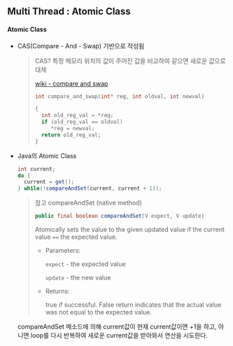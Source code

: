 ## Multi Thread : Atomic Class

#### Atomic Class

* CAS(Compare - And - Swap) 기반으로 작성됨

  > CAS? 특정 메모리 위치의 값이 주어진 값을 비교하여 같으면 새로운 값으로 대체
  >
  > [wiki - compare and swap](https://en.wikipedia.org/wiki/Compare-and-swap)
  >
  > ```C
  > int compare_and_swap(int* reg, int oldval, int newval)
  >
  > {
  >   int old_reg_val = *reg;
  >   if (old_reg_val == oldval)
  >      *reg = newval;
  >   return old_reg_val;
  > }
  > ```

* Java의 Atomic Class

  ```java
  int current;
  do {
  	current = get();
  } while(!compareAndSet(current, current + 1));
  ```

  > 참고 compareAndSet (native method)
  >
  > ```java
  > public final boolean compareAndSet(V expect, V update)
  > ```
  >
  > Atomically sets the value to the given updated value if the current value `==` the expected value.
  >
  > - Parameters:
  >
  >   `expect` - the expected value
  >
  >   `update` - the new value
  >
  > - Returns:
  >
  >   true if successful. False return indicates that the actual value was not equal to the expected value.

  compareAndSet 메소드에 의해 current값이 현재 current값이면 +1을 하고, 아니면 loop를 다시 반복하여 새로운 current값을 받아와서 연산을 시도한다.